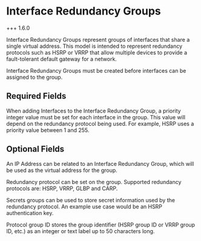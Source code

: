 # Interface Redundancy Groups

+++ 1.6.0

Interface Redundancy Groups represent groups of interfaces that share a single virtual address. This model is intended to represent redundancy protocols such as HSRP or VRRP that allow multiple devices to provide a fault-tolerant default gateway for a network.

Interface Redundancy Groups must be created before interfaces can be assigned to the group.

## Required Fields

When adding Interfaces to the Interface Redundancy Group, a priority integer value must be set for each interface in the group. This value will depend on the redundancy protocol being used. For example, HSRP uses a priority value between 1 and 255.

## Optional Fields

An IP Address can be related to an Interface Redundancy Group, which will be used as the virtual address for the group.

Redundancy protocol can be set on the group. Supported redundancy protocols are: HSRP, VRRP, GLBP and CARP.

Secrets groups can be used to store secret information used by the redundancy protocol. An example use case would be an HSRP authentication key.

Protocol group ID stores the group identifier (HSRP group ID or VRRP group ID, etc.) as an integer or text label up to 50 characters long.
